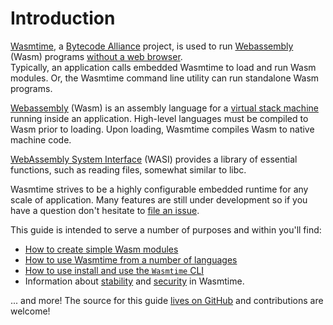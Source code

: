# Introduction

[Wasmtime][github], a [Bytecode Alliance][BA] project, is used to run
[Webassembly][Wasm] (Wasm) programs [without a web browser].  
Typically, an application calls embedded Wasmtime to load and run Wasm
modules. Or, the Wasmtime command line utility can run standalone Wasm
programs.

[Webassembly][Wasm] (Wasm) is an assembly language for a [virtual
stack machine][VSM] running inside an application.  High-level
languages must be compiled to Wasm prior to loading. Upon loading,
Wasmtime compiles Wasm to native machine code.

[WebAssembly System Interface][WASI] (WASI) provides a library of
essential functions, such as reading files, somewhat similar to libc.

Wasmtime strives to be a highly configurable embedded runtime for
any scale of application. Many features are still under development so if you
have a question don't hesitate to [file an issue][issue].

This guide is intended to serve a number of purposes and within you'll find:

* [How to create simple Wasm modules](tutorial-create-hello-world.md)
* [How to use Wasmtime from a number of languages](lang.md)
* [How to use install and use the `Wasmtime` CLI](cli.md)
* Information about [stability](stability.md) and [security](security.md) in
  Wasmtime.

... and more! The source for this guide [lives on
GitHub](https://github.com/bytecodealliance/wasmtime/tree/master/docs) and
contributions are welcome!

[github]: https://github.com/bytecodealliance/wasmtime
[BA]: https://bytecodealliance.org/
[VSM]: https://en.wikipedia.org/wiki/Stack_machine
[Wasm]: https://webassembly.org/
[WASI]: https://wasi.dev
[without a web browser]: https://webassembly.org/docs/non-web/
[Wasm-bindgen]: https://rustwasm.github.io/docs/wasm-bindgen/
[issue]: https://github.com/bytecodealliance/wasmtime/issues/new
